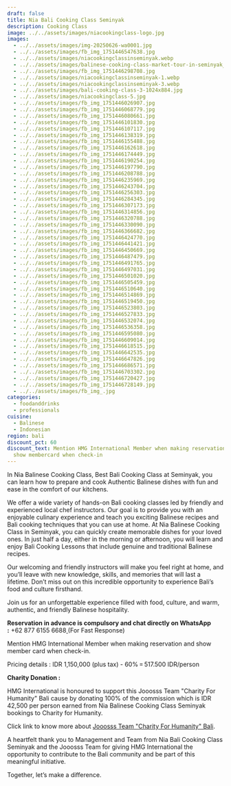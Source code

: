 ```yaml
---
draft: false
title: Nia Bali Cooking Class Seminyak
description: Cooking Class
image: ../../assets/images/niacookingclass-logo.jpg
images:
  - ../../assets/images/img-20250626-wa0001.jpg
  - ../../assets/images/fb_img_1751446547638.jpg
  - ../../assets/images/niacookingclassinseminyak.webp
  - ../../assets/images/balinese-cooking-class-market-tour-in-seminyak_5ypd1ut.jpg
  - ../../assets/images/fb_img_1751446298708.jpg
  - ../../assets/images/niacookingclassinseminyak-1.webp
  - ../../assets/images/niacookingclassinseminyak-3.webp
  - ../../assets/images/bali-cooking-class-3-1024x884.jpg
  - ../../assets/images/niacookingclass-5.jpg
  - ../../assets/images/fb_img_1751446026907.jpg
  - ../../assets/images/fb_img_1751446068779.jpg
  - ../../assets/images/fb_img_1751446080661.jpg
  - ../../assets/images/fb_img_1751446101830.jpg
  - ../../assets/images/fb_img_1751446107117.jpg
  - ../../assets/images/fb_img_1751446138319.jpg
  - ../../assets/images/fb_img_1751446155488.jpg
  - ../../assets/images/fb_img_1751446162618.jpg
  - ../../assets/images/fb_img_1751446174449.jpg
  - ../../assets/images/fb_img_1751446190254.jpg
  - ../../assets/images/fb_img_1751446197790.jpg
  - ../../assets/images/fb_img_1751446208788.jpg
  - ../../assets/images/fb_img_1751446235969.jpg
  - ../../assets/images/fb_img_1751446243704.jpg
  - ../../assets/images/fb_img_1751446256303.jpg
  - ../../assets/images/fb_img_1751446284345.jpg
  - ../../assets/images/fb_img_1751446307173.jpg
  - ../../assets/images/fb_img_1751446314856.jpg
  - ../../assets/images/fb_img_1751446320788.jpg
  - ../../assets/images/fb_img_1751446330090.jpg
  - ../../assets/images/fb_img_1751446366682.jpg
  - ../../assets/images/fb_img_1751446424770.jpg
  - ../../assets/images/fb_img_1751446441421.jpg
  - ../../assets/images/fb_img_1751446450669.jpg
  - ../../assets/images/fb_img_1751446487479.jpg
  - ../../assets/images/fb_img_1751446491765.jpg
  - ../../assets/images/fb_img_1751446497031.jpg
  - ../../assets/images/fb_img_1751446501020.jpg
  - ../../assets/images/fb_img_1751446505459.jpg
  - ../../assets/images/fb_img_1751446510640.jpg
  - ../../assets/images/fb_img_1751446514869.jpg
  - ../../assets/images/fb_img_1751446519450.jpg
  - ../../assets/images/fb_img_1751446523803.jpg
  - ../../assets/images/fb_img_1751446527833.jpg
  - ../../assets/images/fb_img_1751446532074.jpg
  - ../../assets/images/fb_img_1751446536358.jpg
  - ../../assets/images/fb_img_1751446595080.jpg
  - ../../assets/images/fb_img_1751446609014.jpg
  - ../../assets/images/fb_img_1751446618515.jpg
  - ../../assets/images/fb_img_1751446642535.jpg
  - ../../assets/images/fb_img_1751446647826.jpg
  - ../../assets/images/fb_img_1751446686571.jpg
  - ../../assets/images/fb_img_1751446703302.jpg
  - ../../assets/images/fb_img_1751446720427.jpg
  - ../../assets/images/fb_img_1751446728149.jpg
  - ../../assets/images/fb_img_.jpg
categories:
  - foodanddrinks
  - professionals
cuisine:
  - Balinese
  - Indonesian
region: bali
discount_pct: 60
discount_text: Mention HMG International Member when making reservations and
  show membercard when check-in
---
```

In Nia Balinese Cooking Class, Best Bali Cooking Class at Seminyak, you can learn how to prepare and cook Authentic Balinese dishes with fun and ease in the comfort of our kitchens. 

We offer a wide variety of hands-on Bali cooking classes led by friendly and experienced local chef instructors. Our goal is to provide you with an enjoyable culinary experience and teach you exciting Balinese recipes and Bali cooking techniques that you can use at home. At Nia Balinese Cooking Class in Seminyak, you can quickly create memorable dishes for your loved ones. In just half a day, either in the morning or afternoon, you will learn and enjoy Bali Cooking Lessons that include genuine and traditional Balinese recipes. 

Our welcoming and friendly instructors will make you feel right at home, and you’ll leave with new knowledge, skills, and memories that will last a lifetime. Don’t miss out on this incredible opportunity to experience Bali’s food and culture firsthand.

Join us for an unforgettable experience filled with food, culture, and warm, authentic, and friendly Balinese hospitality. 

**Reservation in advance is compulsory and chat directly on WhatsApp :** +62 877 6155 6688[ ](https://wa.me/6287761556688)(For Fast Response)

Mention HMG International Member when making reservation and show member card when check-in.

Pricing details : IDR 1,150,000 (plus tax) - 60%‎ = 517.500 IDR/person

**Charity Donation :**

HMG International is honoured to support this Jooosss Team "Charity For Humanity" Bali cause by donating 100% of the commission which is IDR 42,500 per person earned from Nia Balinese Cooking Class Seminyak bookings to Charity for Humanity.

Click link to know more about [Jooosss Team "Charity For Humanity" Bali](https://hmginternational.com/collaborations/jooosss_team_charity_for_humanity_bali/).[](https://hmginternational.com/collaborations/jooosss_team_charity_for_humanity_bali/)

[](https://hmginternational.com/collaborations/jooosss_team_charity_for_humanity_bali/)A heartfelt thank you to Management and Team from Nia Bali Cooking Class Seminyak and the Jooosss Team for giving HMG International the opportunity to contribute to the Bali community and be part of this meaningful initiative.

Together, let’s make a difference.
